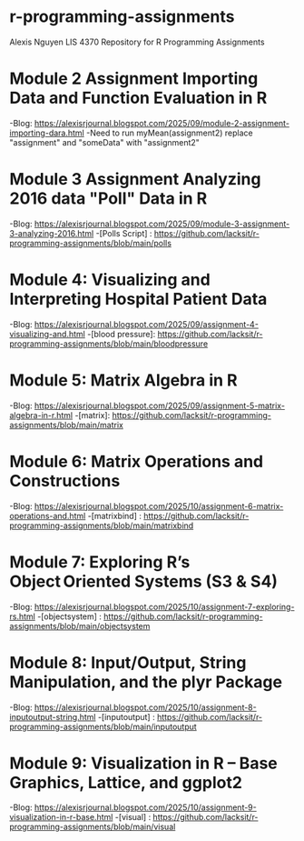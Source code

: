 # r-programming-assignments
Alexis Nguyen
LIS 4370
Repository for R Programming Assignments

# Module 2 Assignment Importing Data and Function Evaluation in R
-Blog: https://alexisrjournal.blogspot.com/2025/09/module-2-assignment-importing-dara.html
-Need to run myMean(assignment2) replace "assignment" and "someData" with "assignment2"

# Module 3 Assignment Analyzing 2016 data "Poll" Data in R
-Blog: https://alexisrjournal.blogspot.com/2025/09/module-3-assignment-3-analyzing-2016.html
-[Polls Script] : https://github.com/lacksit/r-programming-assignments/blob/main/polls

# Module 4: Visualizing and Interpreting Hospital Patient Data
-Blog: https://alexisrjournal.blogspot.com/2025/09/assignment-4-visualizing-and.html
-[blood pressure]: https://github.com/lacksit/r-programming-assignments/blob/main/bloodpressure

# Module 5: Matrix Algebra in R
-Blog: https://alexisrjournal.blogspot.com/2025/09/assignment-5-matrix-algebra-in-r.html
-[matrix]: https://github.com/lacksit/r-programming-assignments/blob/main/matrix

# Module 6: Matrix Operations and Constructions
-Blog: https://alexisrjournal.blogspot.com/2025/10/assignment-6-matrix-operations-and.html
-[matrixbind] : https://github.com/lacksit/r-programming-assignments/blob/main/matrixbind

# Module 7: Exploring R’s Object Oriented Systems (S3 &amp; S4)
-Blog: https://alexisrjournal.blogspot.com/2025/10/assignment-7-exploring-rs.html
-[objectsystem] : https://github.com/lacksit/r-programming-assignments/blob/main/objectsystem

# Module 8: Input/Output, String Manipulation, and the plyr Package
-Blog: https://alexisrjournal.blogspot.com/2025/10/assignment-8-inputoutput-string.html
-[inputoutput] : https://github.com/lacksit/r-programming-assignments/blob/main/inputoutput

# Module 9: Visualization in R – Base Graphics, Lattice, and ggplot2
-Blog: https://alexisrjournal.blogspot.com/2025/10/assignment-9-visualization-in-r-base.html
-[visual] : https://github.com/lacksit/r-programming-assignments/blob/main/visual

